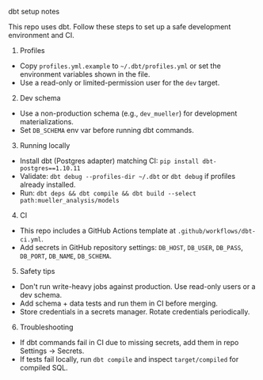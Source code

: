 dbt setup notes

This repo uses dbt. Follow these steps to set up a safe development environment and CI.

1) Profiles
- Copy `profiles.yml.example` to `~/.dbt/profiles.yml` or set the environment variables shown in the file.
- Use a read-only or limited-permission user for the `dev` target.

2) Dev schema
- Use a non-production schema (e.g., `dev_mueller`) for development materializations.
- Set `DB_SCHEMA` env var before running dbt commands.

3) Running locally
- Install dbt (Postgres adapter) matching CI: `pip install dbt-postgres==1.10.11`
- Validate: `dbt debug --profiles-dir ~/.dbt` or `dbt debug` if profiles already installed.
- Run: `dbt deps && dbt compile && dbt build --select path:mueller_analysis/models`

4) CI
- This repo includes a GitHub Actions template at `.github/workflows/dbt-ci.yml`.
- Add secrets in GitHub repository settings: `DB_HOST`, `DB_USER`, `DB_PASS`, `DB_PORT`, `DB_NAME`, `DB_SCHEMA`.

5) Safety tips
- Don't run write-heavy jobs against production. Use read-only users or a dev schema.
- Add schema + data tests and run them in CI before merging.
- Store credentials in a secrets manager. Rotate credentials periodically.

6) Troubleshooting
- If dbt commands fail in CI due to missing secrets, add them in repo Settings -> Secrets.
- If tests fail locally, run `dbt compile` and inspect `target/compiled` for compiled SQL.
